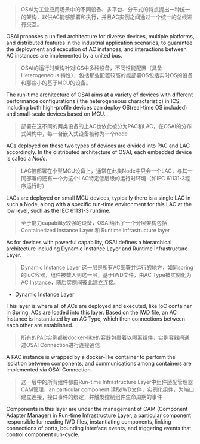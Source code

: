 > OSAI为工业应用场景中的不同设备、多平台、分布式的特点提出一种统一的架构，以供AC能够部署和执行，并且AC实例之间通过一个统一的总线进行交互。

OSAI proposes a unified architecture for diverse devices, multiple platforms, and distributed features in the industrial application scenarios, to guarantee the deployment and execution of AC instances, and interactions between AC instances are implemented by a united bus.

> OSAI的运行时架构针对ICS中多种设备，不同性能配置（具备Heterogeneous 特性），包括那些配置较高的能部署OS包括实时OS的设备和那些小的基于MCU的设备。

The run-time architecture of OSAI aims at a variety of devices with different performance configurations ( the heterogeneous characteristic) in ICS, including both high-profile devices can deploy OS(real-time OS included) and small-scale devices based on MCU.

> 部署在这不同的两类设备的上AC也依此被分为PAC和LAC，在OSAI的分布式架构中，每一台嵌入式设备被称为一个node

ACs deployed on these two types of devices are divided into PAC and LAC accordingly. In the distributed architecture of OSAI, each embedded device is called a *Node*.

> LAC被部署在小型MCU设备上，通常在此类Node中只会一个LAC，与其一同部署的还有一个为这个LAC特定低层级的运行时环境（如IEC 61131-3程序运行时）

LACs are deployed on small MCU devices, typically there is a single LAC in such a Node, along with a specific run-time environment for this LAC at the low level, such as the IEC 61131-3 runtime.

> 至于能力capability较强的设备，OSAI给出了一个分层架构包括 Containerized Instance Layer 和 Runtime infrastructure layer

As for devices with powerful capability, OSAI defines a hierarchical architecture including Dynamic Instance Layer and Runtime Infrastructure Layer.

> Dynamic Instance Layer
> 这一层是所有AC部署并运行的地方，如同spring的IoC容器，组件被载入到这一层，基于IWD文件，由AC Type被实例化为AC Instance，随后实例间彼此建立连接。

+ Dynamic Instance Layer

This layer is where all of ACs are deployed and executed, like IoC container in Spring, ACs are loaded into this layer. Based on the IWD file, an AC Instance is instantiated by an AC Type, which then connections between each other are established.

> 所有的PAC实例都被docker-like的容器包裹着以隔离组件，实例容器间通过OSAI Connection进行连接通信

 A PAC instance is wrapped by a docker-like container to perform the isolation between components, and communications among containers are implemented via OSAI Connection.

> 这一层中的所有组件都由Run-time Infrastructure Layer中组件适配管理器CAM管理，an particular component 读取IWD文件，实例化组件，为端口建立连接，接口事件的绑定，并触发控制组件生命周期的事件

Components in this layer are under the management of CAM (Component Adapter Manager) in Run-time Infrastructure Layer, a particular component responsible for reading IWD files, instantiating components, linking connections of ports, bounding interface events, and triggering events that control component run-cycle.

